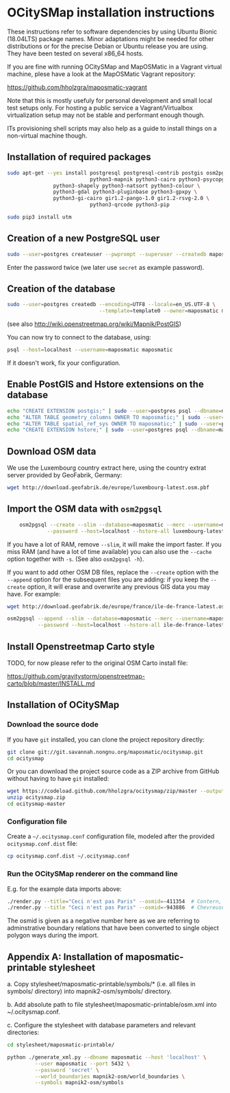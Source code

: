 OCitySMap installation instructions
===================================

These instructions refer to software dependencies by using Ubuntu Bionic (18.04LTS)
package names. Minor adaptations might be needed for other distributions or for the
precise Debian or Ubuntu release you are using. They have been tested on several
x86_64 hosts.

If you are fine with running OCitySMap and MapOSMatic in a Vagrant virtual machine,
plese have a look at the MapOSMatic Vagrant repository:

https://github.com/hholzgra/maposmatic-vagrant

Note that this is mostly usefuly for personal development and small local test setups
only. For hosting a public service a Vagrant/Virtualbox virtualization setup may not
be stable and performant enough though.

ITs provisioning shell scripts may also help as a guide to install things on a
non-virtual machine though.

 ## Installation of required packages

```bash
sudo apt-get --yes install postgresql postgresql-contrib postgis osm2pgsql \
                           python3-mapnik python3-cairo python3-psycopg2 \
			   python3-shapely python3-natsort python3-colour \
			   python3-gdal python3-pluginbase python3-gpxpy \
			   python3-gi-cairo gir1.2-pango-1.0 gir1.2-rsvg-2.0 \
                           python3-qrcode python3-pip

sudo pip3 install utm
```

 ## Creation of a new PostgreSQL user

```bash
sudo --user=postgres createuser --pwprompt --superuser --createdb maposmatic
```
Enter the password twice (we later use ``secret`` as example password).

 ## Creation of the database

```bash
sudo --user=postgres createdb --encoding=UTF8 --locale=en_US.UTF-8 \
                              --template=template0 --owner=maposmatic maposmatic
```
(see also http://wiki.openstreetmap.org/wiki/Mapnik/PostGIS)

You can now try to connect to the database, using:

```bash
psql --host=localhost --username=maposmatic maposmatic
```
If it doesn't work, fix your configuration.

 ## Enable PostGIS and Hstore extensions on the database

```bash
echo "CREATE EXTENSION postgis;" | sudo --user=postgres psql --dbname=maposmatic
echo "ALTER TABLE geometry_columns OWNER TO maposmatic;" | sudo --user=postgres psql --dbname=maposmatic
echo "ALTER TABLE spatial_ref_sys OWNER TO maposmatic;" | sudo --user=postgres psql --dbname=maposmatic
echo "CREATE EXTENSION hstore;" | sudo --user=postgres psql --dbname=maposmatic
```
 
 ## Download OSM data

We use the Luxembourg country extract here, using the country extrat server provided by GeoFabrik, Germany:

```bash
wget http://download.geofabrik.de/europe/luxembourg-latest.osm.pbf
```

 ## Import the OSM data with ``osm2pgsql``

``` bash
    osm2pgsql --create --slim --database=maposmatic --merc --username=maposmatic \
             --password --host=localhost --hstore-all luxembourg-latest.osm.pbf
```
    
If you have a lot of RAM, remove ``--slim``, it will make the import faster. If you
miss RAM (and have a lot of time available) you can also use the ``--cache`` option
together with ``-s``. (See also ``osm2pgsql -h``).

If you want to add other OSM DB files, replace the ``--create`` option with the
``--append`` option for the subsequent files you are adding: if you keep the
``--create`` option, it will erase and overwrite any previous GIS data you may
have. For example:

```bash
wget http://download.geofabrik.de/europe/france/ile-de-france-latest.osm.pbf

osm2pgsql --append --slim --database=maposmatic --merc --username=maposmatic \
          --password --host=localhost --hstore-all ile-de-france-latest.osm.pbf
```

## Install Openstreetmap Carto style

TODO, for now please refer to the original OSM Carto install file:

https://github.com/gravitystorm/openstreetmap-carto/blob/master/INSTALL.md

## Installation of OCitySMap

### Download the source dode

If you have `git` installed, you can clone the project repository directly:

```bash
git clone git://git.savannah.nongnu.org/maposmatic/ocitysmap.git
cd ocitysmap
```

Or you can download the project source code as a ZIP archive from GitHub without
having to have `git` installed:

```bash 
wget https://codeload.github.com/hholzgra/ocitysmap/zip/master --output-document=ocitysmap.zip
unzip ocitysmap.zip
cd ocitysmap-master
```

###  Configuration file

Create a ``~/.ocitysmap.conf`` configuration file, modeled after the provided
``ocitysmap.conf.dist`` file:

```bash
cp ocitysmap.conf.dist ~/.ocitysmap.conf
```

### Run the OCitySMap renderer on the command line

E.g. for the example data imports above:

```bash
./render.py --title="Ceci n'est pas Paris" --osmid=-411354  # Contern, LU
./render.py --title "Ceci n'est pas Paris" --osmid=-943886  # Chevreuse, FR
```

The osmid is given as a negative number here as we are referring
to adminstrative boundary relations that have been converted to
single object polygon ways during the import.




Appendix A:  Installation of maposmatic-printable stylesheet
------------------------------------------------------------

a. Copy stylesheet/maposmatic-printable/symbols/* (i.e. all files in symbols/ directory) into mapnik2-osm/symbols/ directory.

b. Add absolute path to file stylesheet/maposmatic-printable/osm.xml into ~/.ocitysmap.conf.

c. Configure the stylesheet with database parameters and relevant  directories:

```bash
cd stylesheet/maposmatic-printable/

python ./generate_xml.py --dbname maposmatic --host 'localhost' \
         --user maposmatic --port 5432 \
         --password 'secret' \
         --world_boundaries mapnik2-osm/world_boundaries \
         --symbols mapnik2-osm/symbols
```

